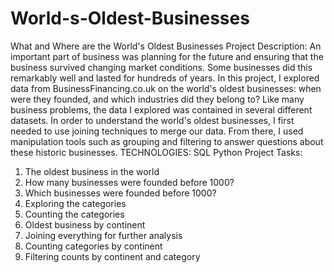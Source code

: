 # World-s-Oldest-Businesses
What and Where are the World's Oldest Businesses
Project Description:
An important part of business was planning for the future and ensuring that the business survived changing market conditions. Some businesses did this remarkably well and lasted for hundreds of years. In this project, I explored data from BusinessFinancing.co.uk on the world's oldest businesses: when were they founded, and which industries did they belong to?
Like many business problems, the data I explored was contained in several different datasets. In order to understand the world's oldest businesses, I first needed to use joining techniques to merge our data. From there, I used manipulation tools such as grouping and filtering to answer questions about these historic businesses.
TECHNOLOGIES:
  SQL
  Python
Project Tasks:
  1. The oldest business in the world
  2. How many businesses were founded before 1000?
  3. Which businesses were founded before 1000?
  4. Exploring the categories
  5. Counting the categories
  6. Oldest business by continent
  7. Joining everything for further analysis
  8. Counting categories by continent
  9. Filtering counts by continent and category
     
